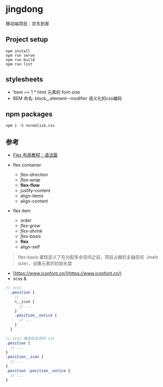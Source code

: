 # jingdong

移动端项目：京东到家

## Project setup

```shell
npm install
npm run serve
npm run build
npm run lint
```

## stylesheets

* 1rem == 1 * html 元素的 font-size
* BEM 命名: block__element--modifier 语义化的css编码

## npm packages

```shell
npm i -S normalize.css
```

## 参考

* [Flex 布局教程：语法篇](https://www.ruanyifeng.com/blog/2015/07/flex-grammar.html)

* flex container
  * _flex-direction_
  * _flex-wrap_
  * **flex-flow**
  * justify-content
  * align-items
  * align-content

* flex item
  * order
  * _flex-grow_
  * _flex-shrink_
  * _flex-basis_
  * **flex**
  * align-self

> flex-basis 属性定义了在分配多余空间之前，项目占据的主轴空间（main size），设置元素的初始长度

* [https://www.iconfont.cn/](https://www.iconfont.cn/)
* scss &

```scss
// scss
  .position {
    // ...
    &__icon {
      // ...
    }
    .position__notice {
      // ...
    }
  }

// scss 编译后生成的 css
.position {
  // ...
}
.position__icon {
  // ...
}
.position .position__notice {
  // ...
}
```
